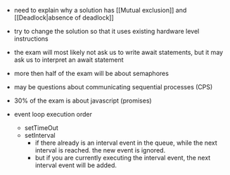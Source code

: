 - need to explain why a solution has [[Mutual exclusion]] and  [[Deadlock|absence of deadlock]] 
- try to change the solution so that it uses existing hardware level instructions

- the exam will most likely not ask us to write await statements, but it may ask us to interpret an await statement
- more then half of the exam will be about semaphores


- may be questions about communicating sequential processes (CPS)

- 30% of the exam is about javascript (promises)

- event loop execution order
	- setTimeOut
	- setInterval
		- if there already is an interval event in the queue, while the next interval is reached. the new event is ignored.
		- but if you are currently executing the interval event, the next interval event will be added.